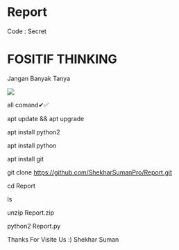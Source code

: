 # Report
Code : Secret

# FOSITIF THINKING
Jangan Banyak Tanya

<Img src="Stock/Report.png">

all comand✔✅


apt update && apt upgrade

apt install python2 

apt install python

apt install git 

git clone https://github.com/ShekharSumanPro/Report.git 

cd Report

ls 

unzip Report.zip 

python2 Report.py


Thanks For Visite Us :)
Shekhar Suman
